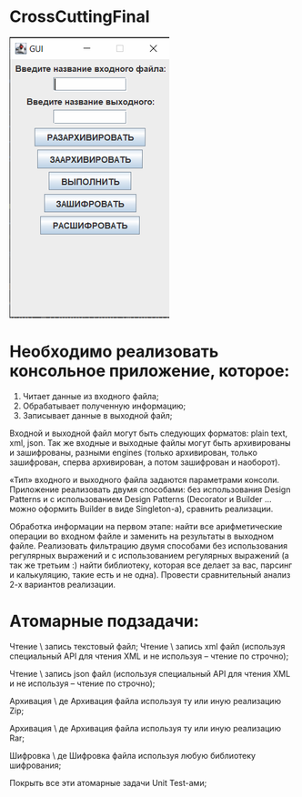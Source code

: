 # CrossCuttingFinal
![Image alt](https://github.com/Neketa13/CrossCuttingFinal/blob/main/GUI.png)

# Необходимо реализовать консольное приложение, которое:
1)  Читает данные из входного файла;
2)  Обрабатывает полученную информацию;
3)  Записывает данные в выходной файл;
 
Входной и выходной файл могут быть следующих форматов: plain text, xml, json. Так же входные и выходные файлы могут быть архивированы и зашифрованы, разными engines (только архивирован, только зашифрован, сперва архивирован, а потом зашифрован и наоборот).
 
«Тип» входного и выходного файла задаются параметрами консоли.
Приложение реализовать двумя способами: без использования Design Patterns и c использованием Design Patterns (Decorator и Builder … можно оформить Builder в виде Singleton-а), сравнить реализации.
 
Обработка информации на первом этапе: найти все арифметические операции во входном файле и заменить на результаты в выходном файле.
Реализовать фильтрацию двумя способами без использования регулярных выражений и с использованием регулярных выражений (а так же третьим :) найти библиотеку, которая все делает за вас, парсинг и калькуляцию, такие есть и не одна). Провести сравнительный анализ 2-х вариантов реализации.

# Aтомарные подзадачи:

Чтение \ запись текстовый файл;
Чтение \ запись xml файл (используя специальный API для чтения XML и не используя – чтение по строчно);

Чтение \ запись json файл (используя специальный API для чтения XML и не используя – чтение по строчно);

Архивация \ де Архивация файла используя ту или иную реализацию Zip;

Архивация \ де Архивация файла используя ту или иную реализацию Rar;

Шифровка \ де Шифровка файла используя любую библиотеку шифрования;

Покрыть все эти атомарные задачи Unit Test-ами;

